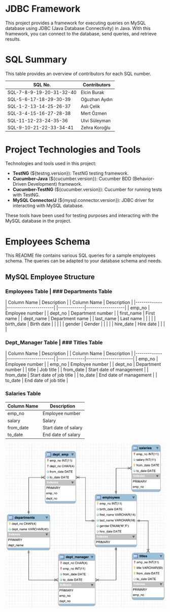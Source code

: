 # JDBC Framework 

This project provides a framework for executing queries on MySQL database using JDBC (Java Database Connectivity) in Java. With this framework, you can connect to the database, send queries, and retrieve results.

# SQL Summary

This table provides an overview of contributors for each SQL number.

| SQL No.                  | Contributors           |
|--------------------------|------------------------|
| SQL-7-8-9-19-20-31-32-40 | Elcin Burak            |
| SQL-5-6-17-18-29-30-39   | Oğuzhan Aydın          |
| SQL-1-2-13-14-25-26-37   | Aslı Çelik             |
| SQL-3-4-15-16-27-28-38   | Mert Özmen             |
| SQL-11-12-23-24-35-36    | Ulvi Süleyman          |
| SQL-9-10-21-22-33-34-41  | Zehra Koroğlu          |

# Project Technologies and Tools

Technologies and tools used in this project:

- **TestNG** (${testng.version}): TestNG testing framework.
- **Cucumber-Java** (${cucumber.version}): Cucumber BDD (Behavior-Driven Development) framework.
- **Cucumber-TestNG** (${cucumber.version}): Cucumber for running tests with TestNG.
- **MySQL Connector/J** (${mysql.connector.version}): JDBC driver for interacting with MySQL database.

These tools have been used for testing purposes and interacting with the MySQL database in the project.

# Employees Schema

This README file contains various SQL queries for a sample employees schema. The queries can be adapted to your database schema and needs.

## MySQL Employee Structure

### Employees Table                   |   ### Departments Table
| Column Name | Description           |   | Column Name | Description       |
|-------------|-----------------------|   |-------------|-------------------|
| emp_no      | Employee number       |   | dept_no     | Department number |
| first_name  | First name            |   | dept_name   | Department name   |
| last_name   | Last name             |   |             |                   |
| birth_date  | Birth date            |   |             |                   |
| gender      | Gender                |   |             |                   |
| hire_date   | Hire date             |   |             |                   |

### Dept_Manager Table                |     ### Titles Table
| Column Name | Description           |   | Column Name | Description           |
|-------------|-----------------------|   |-------------|-----------------------|
| emp_no      | Employee number       |   | emp_no      | Employee number       |
| dept_no     | Department number     |   | title       | Job title             |
| from_date   | Start date of management | | from_date   | Start date of job title |
| to_date     | End date of management   | | to_date     | End date of job title   |

### Salaries Table
| Column Name | Description           |
|-------------|-----------------------|
| emp_no      | Employee number       |
| salary      | Salary                |
| from_date   | Start date of salary  |
| to_date     | End date of salary    |

![employees-schema.png](src/main/resources/img/employees-schema.png)
